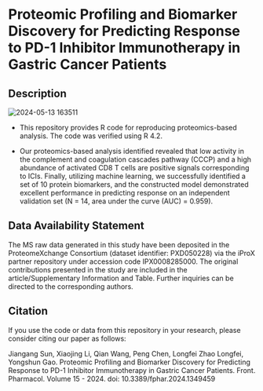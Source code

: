 # Proteomic Profiling and Biomarker Discovery for Predicting Response to PD-1 Inhibitor Immunotherapy in Gastric Cancer Patients

## Description

![2024-05-13 163511](https://github.com/longfei8533/Predicting-Response-to-PD-1-Inhibitor/assets/37660840/a5239f49-031a-4c82-9513-12f8786464b4)

* This repository provides R code for reproducing proteomics-based analysis. The code was verified using R 4.2.

* Our proteomics-based analysis identified revealed that low activity in the complement and coagulation cascades pathway (CCCP) and a high abundance of activated CD8 T cells are positive signals corresponding to ICIs. Finally, utilizing machine learning, we successfully identified a set of 10 protein biomarkers, and the constructed model demonstrated excellent performance in predicting response on an independent validation set (N = 14, area under the curve (AUC) = 0.959).

## Data Availability Statement

The MS raw data generated in this study have been deposited in the ProteomeXchange Consortium (dataset identifier: PXD050228) via the iProX partner repository under accession code IPX0008285000. The original contributions presented in the study are included in the article/Supplementary Information and Table. Further inquiries can be directed to the corresponding authors.

## Citation

If you use the code or data from this repository in your research, please consider citing our paper as follows:

Jiangang Sun, Xiaojing Li, Qian Wang, Peng Chen, Longfei Zhao Longfei, Yongshun Gao. Proteomic Profiling and Biomarker Discovery for Predicting Response to PD-1 Inhibitor Immunotherapy in Gastric Cancer Patients. Front. Pharmacol. Volume 15 - 2024. doi: 10.3389/fphar.2024.1349459
